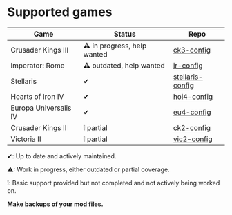# Supported games


| Game                  | Status                     | Repo                                                                    |
|-----------------------|----------------------------|-------------------------------------------------------------------------|
| Crusader Kings III    | ⚠ in progress, help wanted | [ck3-config](https://github.com/cwtools/cwtools-ck3-config)             |
| Imperator: Rome       | ⚠ outdated, help wanted    | [ir-config](https://github.com/cwtools/cwtools-ir-config)               |
| Stellaris             | ✔                         | [stellaris-config](https://github.com/cwtools/cwtools-stellaris-config) |
| Hearts of Iron IV     | ✔                         | [hoi4-config](https://github.com/cwtools/cwtools-hoi4-config)           |
| Europa Universalis IV | ✔                         | [eu4-config](https://github.com/cwtools/cwtools-eu4-config)             |
| Crusader Kings II     | ❕ partial                 | [ck2-config](https://github.com/cwtools/cwtools-ck2-config)             |
| Victoria II           | ❕ partial                 | [vic2-config](https://github.com/cwtools/cwtools-vic2-config)           |

✔: Up to date and actively maintained.

⚠: Work in progress, either outdated or partial coverage.

❕: Basic support provided but not completed and not actively being worked on.


**Make backups of your mod files.**